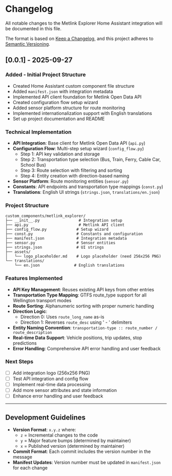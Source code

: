# Changelog

All notable changes to the Metlink Explorer Home Assistant integration will be documented in this file.

The format is based on [Keep a Changelog](https://keepachangelog.com/en/1.0.0/),
and this project adheres to [Semantic Versioning](https://semver.org/spec/v2.0.0.html).

## [0.0.1] - 2025-09-27

### Added - Initial Project Structure
- Created Home Assistant custom component file structure
- Added `manifest.json` with integration metadata
- Implemented API client foundation for Metlink Open Data API
- Created configuration flow setup wizard
- Added sensor platform structure for route monitoring
- Implemented internationalization support with English translations
- Set up project documentation and README

### Technical Implementation
- **API Integration**: Base client for Metlink Open Data API (`api.py`)
- **Configuration Flow**: Multi-step setup wizard (`config_flow.py`)
  - Step 1: API key validation and storage
  - Step 2: Transportation type selection (Bus, Train, Ferry, Cable Car, School Bus)
  - Step 3: Route selection with filtering and sorting
  - Step 4: Entity creation with direction-based naming
- **Sensor Platform**: Route monitoring entities (`sensor.py`)
- **Constants**: API endpoints and transportation type mappings (`const.py`)
- **Translations**: English UI strings (`strings.json`, `translations/en.json`)

### Project Structure
```
custom_components/metlink_explorer/
├── __init__.py                 # Integration setup
├── api.py                      # Metlink API client
├── config_flow.py             # Setup wizard
├── const.py                   # Constants and configuration
├── manifest.json              # Integration metadata
├── sensor.py                  # Sensor entities
├── strings.json               # UI strings
├── assets/
│   └── logo_placeholder.md    # Logo placeholder (need 256x256 PNG)
└── translations/
    └── en.json               # English translations
```

### Features Implemented
- **API Key Management**: Reuses existing API keys from other entries
- **Transportation Type Mapping**: GTFS route_type support for all Wellington transport modes
- **Route Sorting**: Alphanumeric sorting with proper numeric handling
- **Direction Logic**: 
  - Direction 0: Uses `route_long_name` as-is
  - Direction 1: Reverses `route_desc` using ' - ' delimiters
- **Entity Naming Convention**: `transportation-type :: route_number / route_description`
- **Real-time Data Support**: Vehicle positions, trip updates, stop predictions
- **Error Handling**: Comprehensive API error handling and user feedback

### Next Steps
- [ ] Add integration logo (256x256 PNG)
- [ ] Test API integration and config flow
- [ ] Implement real-time data processing
- [ ] Add more sensor attributes and state information
- [ ] Enhance error handling and user feedback

---

## Development Guidelines

- **Version Format**: `x.y.z` where:
  - `z` = Incremental changes to the code
  - `y` = Major feature bumps (determined by maintainer)
  - `x` = Published version (determined by maintainer)
- **Commit Format**: Each commit includes the version number in the message
- **Manifest Updates**: Version number must be updated in `manifest.json` for each change